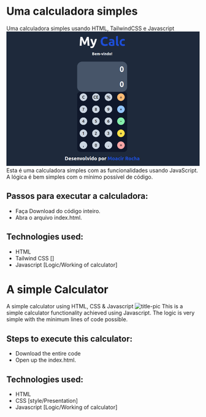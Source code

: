 # Uma calculadora simples
 Uma calculadora simples usando HTML, TailwindCSS e Javascript
 ![title-pic](./my-calc-img.png)
 Esta é uma calculadora simples com as funcionalidades usando JavaScript. A lógica é bem simples com o mínimo possível de código.
 
## Passos para executar a calculadora:
- Faça Download do código inteiro. 
- Abra o arquivo index.html.

## Technologies used: 
- HTML
- Tailwind CSS []
- Javascript [Logic/Working of calculator]

# A simple Calculator
 A simple calculator using HTML, CSS &amp; Javascript
 ![title-pic](https://user-images.githubusercontent.com/39196039/40139639-27db8c64-596e-11e8-9537-04a5b5d07170.jpg)
 This is a simple calculator functionality achieved using Javascript. The logic is very simple with the minimum lines of code possible.
 
## Steps to execute this calculator:
- Download the entire code 
- Open up the index.html.

## Technologies used: 
- HTML
- CSS [style/Presentation]
- Javascript [Logic/Working of calculator]

